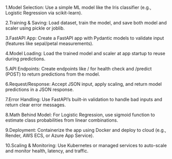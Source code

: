 1.Model Selection: Use a simple ML model like the Iris classifier (e.g., Logistic Regression via scikit-learn).

2.Training & Saving: Load dataset, train the model, and save both model and scaler using pickle or joblib.

3.FastAPI App: Create a FastAPI app with Pydantic models to validate input (features like sepal/petal measurements).

4.Model Loading: Load the trained model and scaler at app startup to reuse during predictions.

5.API Endpoints: Create endpoints like / for health check and /predict (POST) to return predictions from the model.

6.Request/Response: Accept JSON input, apply scaling, and return model predictions in a JSON response.

7.Error Handling: Use FastAPI’s built-in validation to handle bad inputs and return clear error messages.

8.Math Behind Model: For Logistic Regression, use sigmoid function to estimate class probabilities from linear combinations.

9.Deployment: Containerize the app using Docker and deploy to cloud (e.g., Render, AWS ECS, or Azure App Service).

10.Scaling & Monitoring: Use Kubernetes or managed services to auto-scale and monitor health, latency, and traffic.
